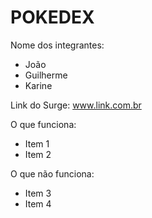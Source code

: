 # POKEDEX

Nome dos integrantes: 
- João
- Guilherme
- Karine

Link do Surge: www.link.com.br

O que funciona:
- Item 1
- Item 2

O que não funciona: 
- Item 3
- Item 4